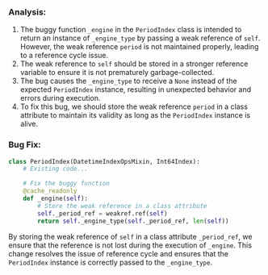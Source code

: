 ### Analysis:
1. The buggy function `_engine` in the `PeriodIndex` class is intended to return an instance of `_engine_type` by passing a weak reference of `self`. However, the weak reference `period` is not maintained properly, leading to a reference cycle issue.
2. The weak reference to `self` should be stored in a stronger reference variable to ensure it is not prematurely garbage-collected.
3. The bug causes the `_engine_type` to receive a `None` instead of the expected `PeriodIndex` instance, resulting in unexpected behavior and errors during execution.
4. To fix this bug, we should store the weak reference `period` in a class attribute to maintain its validity as long as the `PeriodIndex` instance is alive.

### Bug Fix:
```python
class PeriodIndex(DatetimeIndexOpsMixin, Int64Index):
    # Existing code...

    # Fix the buggy function
    @cache_readonly
    def _engine(self):
        # Store the weak reference in a class attribute
        self._period_ref = weakref.ref(self)
        return self._engine_type(self._period_ref, len(self))
```

By storing the weak reference of `self` in a class attribute `_period_ref`, we ensure that the reference is not lost during the execution of `_engine`. This change resolves the issue of reference cycle and ensures that the `PeriodIndex` instance is correctly passed to the `_engine_type`.